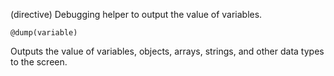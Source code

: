 (directive)
Debugging helper to output the value of variables.

```textwire
@dump(variable)
```

Outputs the value of variables, objects, arrays, strings, and other data types to the screen.